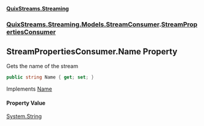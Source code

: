 #### [QuixStreams.Streaming](index.md 'index')
### [QuixStreams.Streaming.Models.StreamConsumer](QuixStreams.Streaming.Models.StreamConsumer.md 'QuixStreams.Streaming.Models.StreamConsumer').[StreamPropertiesConsumer](StreamPropertiesConsumer.md 'QuixStreams.Streaming.Models.StreamConsumer.StreamPropertiesConsumer')

## StreamPropertiesConsumer.Name Property

Gets the name of the stream

```csharp
public string Name { get; set; }
```

Implements [Name](IStreamPropertiesConsumer.Name.md 'QuixStreams.Streaming.Models.StreamConsumer.IStreamPropertiesConsumer.Name')

#### Property Value
[System.String](https://docs.microsoft.com/en-us/dotnet/api/System.String 'System.String')
